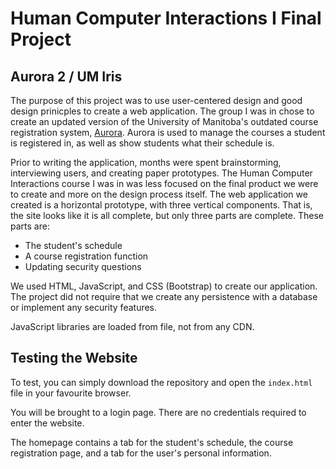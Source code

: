 # Human Computer Interactions I Final Project
## Aurora 2 / UM Iris

The purpose of this project was to use user-centered design and good design prinicples to create a web application. The group I was in chose to create an updated version of the University of Manitoba's outdated course registration system, [Aurora](https://aurora.umanitoba.ca). Aurora is used to manage the courses a student is registered in, as well as show students what their schedule is.

Prior to writing the application, months were spent brainstorming, interviewing users, and creating paper prototypes. The Human Computer Interactions course I was in was less focused on the final product we were to create and more on the design process itself. The web application we created is a horizontal prototype, with three vertical components. That is, the site looks like it is all complete, but only three parts are complete. These parts are:

- The student's schedule
- A course registration function
- Updating security questions

We used HTML, JavaScript, and CSS (Bootstrap) to create our application. The project did not require that we create any persistence with a database or implement any security features.

JavaScript libraries are loaded from file, not from any CDN.

## Testing the Website
To test, you can simply download the repository and open the `index.html` file in your favourite browser.

You will be brought to a login page. There are no credentials required to enter the website.

The homepage contains a tab for the student's schedule, the course registration page, and a tab for the user's personal information.
